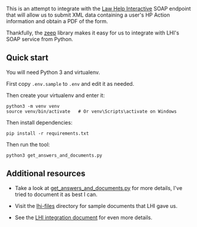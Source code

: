 This is an attempt to integrate with the [Law Help Interactive][LHI]
SOAP endpoint that will allow us to submit XML data containing a user's
HP Action information and obtain a PDF of the form.

Thankfully, the [zeep][] library makes it easy for us to integrate
with LHI's SOAP service from Python.

## Quick start

You will need Python 3 and virtualenv.

First copy `.env.sample` to `.env` and edit it as needed.

Then create your virtualenv and enter it:

```
python3 -m venv venv
source venv/bin/activate   # Or venv\Scripts\activate on Windows
```

Then install dependencies:

```
pip install -r requirements.txt
```

Then run the tool:

```
python3 get_answers_and_documents.py
```

## Additional resources

* Take a look at [get_answers_and_documents.py][] for more details,
  I've tried to document it as best I can.

* Visit the [lhi-files][] directory for sample documents that
  LHI gave us.

* See the [LHI integration document][] for even more details.

[LHI]: https://lawhelpinteractive.org/
[get_answers_and_documents.py]: ./get_answers_and_documents.py
[lhi-files]: ./lhi-files/
[LHI integration document]: https://docs.google.com/document/d/1S3On8lTwkUJVtqoI4yaSq4cLuZIfQQVbeVzgQoJN6kI/edit#
[zeep]: https://python-zeep.readthedocs.io/en/master/

